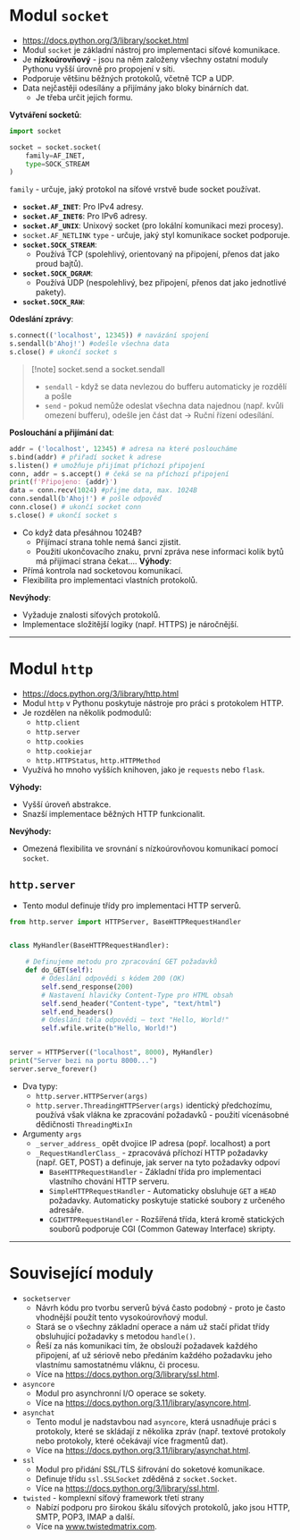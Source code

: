 # Modul `socket`
 - https://docs.python.org/3/library/socket.html
 - Modul `socket` je základní nástroj pro implementaci síťové komunikace. 
 - Je **nízkoúrovňový** - jsou na něm založeny všechny ostatní moduly Pythonu vyšší úrovně pro propojení v síti.
 - Podporuje většinu běžných protokolů, včetně TCP a UDP.
 - Data nejčastěji odesílány a přijímány jako bloky binárních dat.
	 - Je třeba určit jejich formu.

**Vytváření socketů**:
```python
import socket

socket = socket.socket(
	family=AF_INET,
	type=SOCK_STREAM
)
```

`family` - určuje, jaký protokol na síťové vrstvě bude socket používat.
- **`socket.AF_INET`**: Pro IPv4 adresy. 
- **`socket.AF_INET6`**: Pro IPv6 adresy.
- **`socket.AF_UNIX`**: Unixový socket (pro lokální komunikaci mezi procesy).
- `socket.AF_NETLINK`
`type` - určuje, jaký styl komunikace socket podporuje.
- **`socket.SOCK_STREAM`**:
    - Používá TCP (spolehlivý, orientovaný na připojení, přenos dat jako proud bajtů).
- **`socket.SOCK_DGRAM`**:
    - Používá UDP (nespolehlivý, bez připojení, přenos dat jako jednotlivé pakety).
- **`socket.SOCK_RAW`**:

**Odeslání zprávy**:
```python
s.connect(('localhost', 12345)) # navázání spojení
s.sendall(b'Ahoj!') #odešle všechna data
s.close() # ukončí socket s
```

 >[!note] socket.send a socket.sendall
 > - `sendall` - když se data nevlezou do bufferu automaticky je rozdělí a pošle
 >- `send` - pokud nemůže odeslat všechna data najednou (např. kvůli omezení bufferu), odešle jen část dat -> Ruční řízení odesílání.

**Poslouchání a přijímání dat**:
```python
addr = ('localhost', 12345) # adresa na které posloucháme
s.bind(addr) # přiřadí socket k adrese
s.listen() # umožňuje přijímat příchozí připojení
conn, addr = s.accept() # čeká se na příchozí připojení
print(f'Připojeno: {addr}')
data = conn.recv(1024) #přijme data, max. 1024B
conn.sendall(b'Ahoj!') # pošle odpověď
conn.close() # ukončí socket conn
s.close() # ukončí socket s
```
 - Co když data přesáhnou 1024B?
	 - Přijímací strana tohle nemá šanci zjistit.
	 - Použití ukončovacího znaku, první zpráva nese informaci kolik bytů má přijímací strana čekat....
**Výhody**:
- Přímá kontrola nad socketovou komunikací.
- Flexibilita pro implementaci vlastních protokolů.

**Nevýhody**:
- Vyžaduje znalosti síťových protokolů.
- Implementace složitější logiky (např. HTTPS) je náročnější.

---

# Modul `http`
 - https://docs.python.org/3/library/http.html
- Modul `http` v Pythonu poskytuje nástroje pro práci s protokolem HTTP.
- Je rozdělen na několik podmodulů:
	- `http.client`
	- `http.server`
	- `http.cookies`
	- `http.cookiejar`
	- `http.HTTPStatus`, `http.HTTPMethod`
- Využívá ho mnoho vyšších knihoven, jako je `requests` nebo `flask`.

**Výhody:**
- Vyšší úroveň abstrakce.
- Snazší implementace běžných HTTP funkcionalit.

 **Nevýhody:**
- Omezená flexibilita ve srovnání s nízkoúrovňovou komunikací pomocí `socket`.

## `http.server`
 - Tento modul definuje třídy pro implementaci HTTP serverů.
```python
from http.server import HTTPServer, BaseHTTPRequestHandler


class MyHandler(BaseHTTPRequestHandler):

	# Definujeme metodu pro zpracování GET požadavků
	def do_GET(self):
		# Odeslání odpovědi s kódem 200 (OK)
		self.send_response(200)
		# Nastavení hlavičky Content-Type pro HTML obsah
		self.send_header("Content-type", "text/html") 
		self.end_headers()
		# Odeslání těla odpovědi – text "Hello, World!"     
		self.wfile.write(b"Hello, World!")  


server = HTTPServer(("localhost", 8000), MyHandler)
print("Server bezi na portu 8000...")
server.serve_forever()
```
 - Dva typy:
	  - `http.server.HTTPServer(args)`
	 - `http.server.ThreadingHTTPServer(args)` identický předchozímu, používá však vlákna ke zpracování požadavků - použití vícenásobné dědičnosti `ThreadingMixIn`
- Argumenty `args`
	- `_server_address_` opět dvojice IP adresa (popř. localhost) a port
	- `_RequestHandlerClass_` - zpracovává příchozí HTTP požadavky (např. GET, POST) a definuje, jak server na tyto požadavky odpoví
		- `BaseHTTPRequestHandler` - Základní třída pro implementaci vlastního chování HTTP serveru.
		- `SimpleHTTPRequestHandler` - Automaticky obsluhuje `GET` a `HEAD` požadavky. Automaticky poskytuje statické soubory z určeného adresáře.
		- `CGIHTTPRequestHandler` - Rozšířená třída, která kromě statických souborů podporuje CGI (Common Gateway Interface) skripty.

---

# Související moduly
 - `socketserver`
	 - Návrh kódu pro tvorbu serverů bývá často podobný - proto je často vhodnější použít tento vysokoúrovňový modul.
	 - Stará se o všechny základní operace a nám už stačí přidat třídy obsluhující požadavky s metodou `handle()`.
	 - Řeší za nás komunikaci tím, že obslouží požadavek každého připojení, ať už sériově nebo předáním každého požadavku jeho vlastnímu samostatnému vláknu, či procesu.
	 - Více na https://docs.python.org/3/library/ssl.html.
 - `asyncore`
	 - Modul pro asynchronní I/O operace se sokety.
	 - Více na https://docs.python.org/3.11/library/asyncore.html.
 - `asynchat`
	 - Tento modul je nadstavbou nad `asyncore`, která usnadňuje práci s protokoly, které se skládají z několika zpráv (např. textové protokoly nebo protokoly, které očekávají více fragmentů dat).
	 - Více na https://docs.python.org/3.11/library/asynchat.html.
 - `ssl`
	 - Modul pro přidání SSL/TLS šifrování do soketové komunikace.
	 - Definuje třídu `ssl.SSLSocket` zděděná z `socket.Socket`.
	 - Více na https://docs.python.org/3/library/ssl.html.
 - `twisted` - komplexní síťový framework třetí strany
	 - Nabízí podporu pro širokou škálu síťových protokolů, jako jsou HTTP, SMTP, POP3, IMAP a další.
	 - Více na www.twistedmatrix.com.